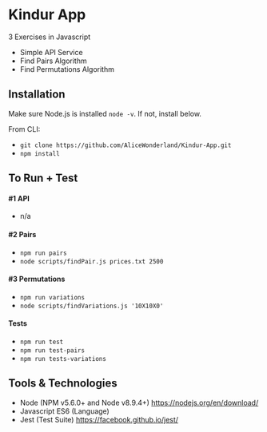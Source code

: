 # Kindur App
3 Exercises in Javascript
* Simple API Service
* Find Pairs Algorithm
* Find Permutations Algorithm

## Installation
Make sure Node.js is installed `node -v`. If not, install below.

From CLI:
* `git clone https://github.com/AliceWonderland/Kindur-App.git`
* `npm install`

## To Run + Test
#### #1 API
* n/a

#### #2 Pairs
* `npm run pairs`
* `node scripts/findPair.js prices.txt 2500`

#### #3 Permutations
* `npm run variations`
* `node scripts/findVariations.js '10X10X0'`

#### Tests
* `npm run test`
* `npm run test-pairs`
* `npm run tests-variations`

## Tools & Technologies
* Node (NPM v5.6.0+ and Node v8.9.4+) https://nodejs.org/en/download/
* Javascript ES6 (Language)
* Jest (Test Suite) https://facebook.github.io/jest/
